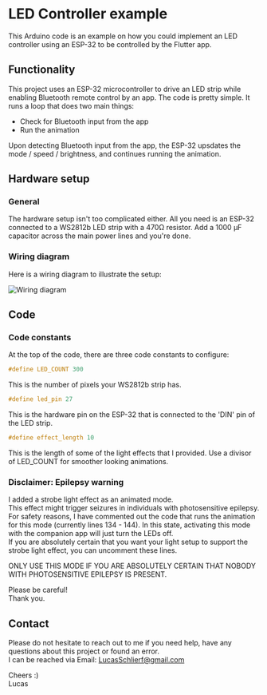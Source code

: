 # LED Controller example

This Arduino code is an example on how you could implement an LED controller using an ESP-32 to be controlled by the Flutter app.

## Functionality

This project uses an ESP-32 microcontroller to drive an LED strip while enabling Bluetooth remote control by an app. The code is pretty simple. It runs a loop that does two main things:

- Check for Bluetooth input from the app
- Run the animation

Upon detecting Bluetooth input from the app, the ESP-32 upsdates the mode / speed / brightness, and continues running the animation.

## Hardware setup

### General

The hardware setup isn't too complicated either. All you need is an ESP-32 connected to a WS2812b LED strip with a 470Ω resistor. Add a 1000 μF capacitor across the main power lines and you're done.

### Wiring diagram

Here is a wiring diagram to illustrate the setup:

![Wiring diagram](https://i.imgur.com/rwAGRA5.png)

## Code

### Code constants

At the top of the code, there are three code constants to configure:

```C++
#define LED_COUNT 300
```

This is the number of pixels your WS2812b strip has.

```C++
#define led_pin 27
```

This is the hardware pin on the ESP-32 that is connected to the 'DIN' pin of the LED strip.

```C++
#define effect_length 10
```

This is the length of some of the light effects that I provided. Use a divisor of LED_COUNT for smoother looking animations.

### Disclaimer: Epilepsy warning

I added a strobe light effect as an animated mode.  
This effect might trigger seizures in individuals with photosensitive epilepsy.  
For safety reasons, I have commented out the code that runs the animation for this mode (currently lines 134 - 144). In this state, activating this mode with the companion app will just turn the LEDs off.  
If you are absolutely certain that you want your light setup to support the strobe light effect, you can uncomment these lines.

ONLY USE THIS MODE IF YOU ARE ABSOLUTELY CERTAIN THAT NOBODY WITH PHOTOSENSITIVE EPILEPSY IS PRESENT.

Please be careful!  
Thank you.

## Contact

Please do not hesitate to reach out to me if you need help, have any questions about this project or found an error.  
I can be reached via Email: [LucasSchlierf@gmail.com](mailto:LucasSchlierf@gmail.com)

Cheers :)  
Lucas
